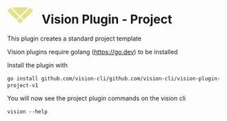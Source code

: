 # ![logo](./images/vision-logo.svg "Vision") &nbsp; Vision Plugin - Project

This plugin creates a standard project template

Vision plugins require golang (https://go.dev) to be installed

Install the plugin with

```
go install github.com/vision-cli/github.com/vision-cli/vision-plugin-project-v1
```

You will now see the project plugin commands on the vision cli

```
vision --help
```
